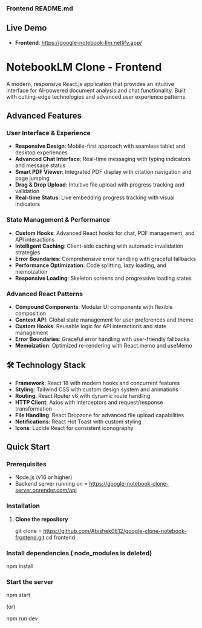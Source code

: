 ### **Frontend README.md**

## Live Demo

- **Frontend**: https://google-notebook-llm.netlify.app/

# NotebookLM Clone - Frontend

A modern, responsive React.js application that provides an intuitive interface for AI-powered document analysis and chat functionality. Built with cutting-edge technologies and advanced user experience patterns.

## Advanced Features

### User Interface & Experience

- **Responsive Design**: Mobile-first approach with seamless tablet and desktop experiences
- **Advanced Chat Interface**: Real-time messaging with typing indicators and message status
- **Smart PDF Viewer**: Integrated PDF display with citation navigation and page jumping
- **Drag & Drop Upload**: Intuitive file upload with progress tracking and validation
- **Real-time Status**: Live embedding progress tracking with visual indicators

### State Management & Performance

- **Custom Hooks**: Advanced React hooks for chat, PDF management, and API interactions
- **Intelligent Caching**: Client-side caching with automatic invalidation strategies
- **Error Boundaries**: Comprehensive error handling with graceful fallbacks
- **Performance Optimization**: Code splitting, lazy loading, and memoization
- **Responsive Loading**: Skeleton screens and progressive loading states

### Advanced React Patterns

- **Compound Components**: Modular UI components with flexible composition
- **Context API**: Global state management for user preferences and theme
- **Custom Hooks**: Reusable logic for API interactions and state management
- **Error Boundaries**: Graceful error handling with user-friendly fallbacks
- **Memoization**: Optimized re-rendering with React.memo and useMemo

## 🛠 Technology Stack

- **Framework**: React 18 with modern hooks and concurrent features
- **Styling**: Tailwind CSS with custom design system and animations
- **Routing**: React Router v6 with dynamic route handling
- **HTTP Client**: Axios with interceptors and request/response transformation
- **File Handling**: React Dropzone for advanced file upload capabilities
- **Notifications**: React Hot Toast with custom styling
- **Icons**: Lucide React for consistent iconography

## Quick Start

### Prerequisites

- Node.js (v16 or higher)
- Backend server running on = https://google-notebook-clone-server.onrender.com/api

### Installation

1. **Clone the repository**

   git clone = https://github.com/Abishek0612/google-clone-notebook-frontend.git
   cd frontend

### Install dependencies ( node_modules is deleted)

npm install

### Start the server

npm start

(or)

npm run dev

